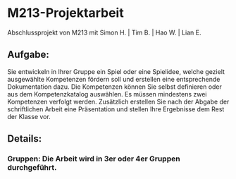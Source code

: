 # M213-Projektarbeit
Abschlussprojekt von M213 mit Simon H. | Tim B. | Hao W. | Lian E.

## Aufgabe:
Sie entwickeln in Ihrer Gruppe ein Spiel oder eine Spielidee, welche gezielt ausgewählte Kompetenzen fördern soll und erstellen eine entsprechende Dokumentation dazu. Die Kompetenzen können Sie selbst definieren oder aus dem Kompetenzkatalog auswählen. Es müssen mindestens zwei Kompetenzen verfolgt werden.
Zusätzlich erstellen Sie nach der Abgabe der schriftlichen Arbeit eine Präsentation und stellen Ihre Ergebnisse dem Rest der Klasse vor.

## Details:
### Gruppen:    Die Arbeit wird in 3er oder 4er Gruppen durchgeführt.
